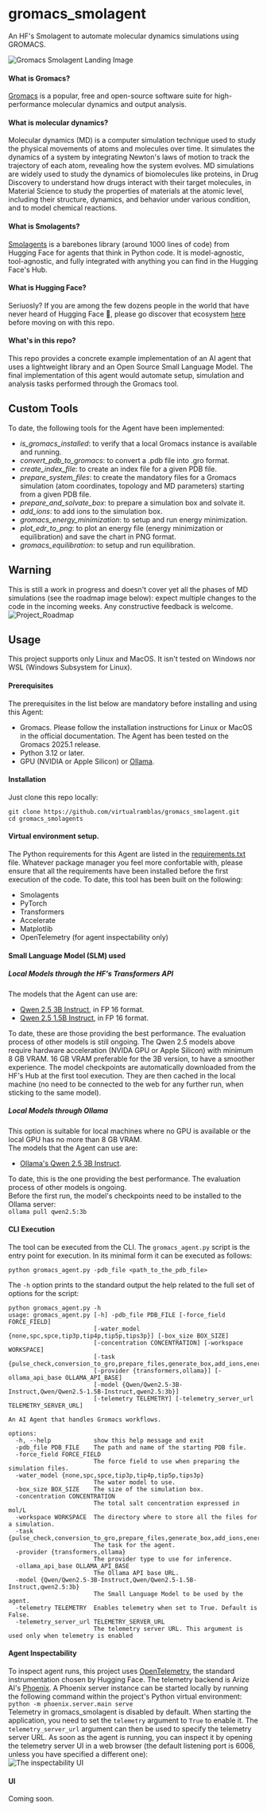 # gromacs_smolagent
An HF's Smolagent to automate molecular dynamics simulations using GROMACS.  
  
![Gromacs Smolagent Landing Image](images/landing_image.png)
#### What is Gromacs?
[Gromacs](https://www.gromacs.org) is a popular, free and open-source software suite for high-performance molecular dynamics and output analysis.  
#### What is molecular dynamics?
Molecular dynamics (MD) is a computer simulation technique used to study the physical movements of atoms and molecules over time. It simulates the dynamics of a system by integrating Newton's laws of motion to track the trajectory of each atom, revealing how the system evolves. MD simulations are widely used to study the dynamics of biomolecules like proteins, in Drug Discovery to understand how drugs interact with their target molecules, in Material Science to study the properties of materials at the atomic level, including their structure, dynamics, and behavior under various condition, and to model chemical reactions.  
#### What is Smolagents?
[Smolagents](https://github.com/huggingface/smolagents) is a barebones library (around 1000 lines of code) from Hugging Face for agents that think in Python code. It is model-agnostic, tool-agnostic, and fully integrated with anything you can find in the Hugging Face's Hub.  
#### What is Hugging Face?
Seriuosly? If you are among the few dozens people in the world that have never heard of Hugging Face 🤗, please go discover that ecosystem [here](https://huggingface.co) before moving on with this repo.  
#### What's in this repo?
This repo provides a concrete example implementation of an AI agent that uses a lightweight library and an Open Source Small Language Model. The final implementation of this agent would automate setup, simulation and analysis tasks performed through the Gromacs tool.   
## Custom Tools
To date, the following tools for the Agent have been implemented:      
* *is_gromacs_installed*: to verify that a local Gromacs instance is available and running.
* *convert_pdb_to_gromacs*: to convert a .pdb file into .gro format.
* *create_index_file*: to create an index file for a given PDB file.
* *prepare_system_files*: to create the mandatory files for a Gromacs simulation (atom coordinates, topology and MD parameters) starting from a given PDB file.  
* *prepare_and_solvate_box*: to prepare a simulation box and solvate it.  
* *add_ions*: to add ions to the simulation box.  
* *gromacs_energy_minimization*: to setup and run energy minimization.  
* *plot_edr_to_png*: to plot an energy file (energy minimization or equilibration) and save the chart in PNG format.  
* *gromacs_equilibration*: to setup and run equilibration.  
## Warning
This is still a work in progress and doesn't cover yet all the phases of MD simulations (see the roadmap image below): expect multiple changes to the code in the incoming weeks. Any constructive feedback is welcome.  
![Project_Roadmap](images/Gromacs_Smolagents_roadmap.png)
## Usage
This project supports only Linux and MacOS. It isn't tested on Windows nor WSL (Windows Subsystem for Linux).  
#### Prerequisites
The prerequisites in the list below are mandatory before installing and using this Agent:
* Gromacs. Please follow the installation instructions for Linux or MacOS in the official documentation. The Agent has been tested on the Gromacs 2025.1 release.
* Python 3.12 or later.   
* GPU (NVIDIA or Apple Silicon) or [Ollama](https://ollama.com).  
#### Installation
Just clone this repo locally:  
```
git clone https://github.com/virtualramblas/gromacs_smolagent.git  
cd gromacs_smolagents
```  
#### Virtual environment setup.
The Python requirements for this Agent are listed in the [requirements.txt](./requirements.txt) file. Whatever package manager you feel more confortable with, please ensure that all the requirements have been installed before the first execution of the code. To date, this tool has been built on the following:  
* Smolagents
* PyTorch
* Transformers
* Accelerate  
* Matplotlib  
* OpenTelemetry (for agent inspectability only)  
#### Small Language Model (SLM) used
##### Local Models through the HF's Transformers API
The models that the Agent can use are:  
* [Qwen 2.5 3B Instruct](https://huggingface.co/Qwen/Qwen2.5-3B-Instruct), in FP 16 format.  
* [Qwen 2.5 1.5B Instruct](https://huggingface.co/Qwen/Qwen2.5-1.5B-Instruct), in FP 16 format.  
  
To date, these are those providing the best performance. The evaluation process of other models is still ongoing. The Qwen 2.5 models above require hardware acceleration (NVIDA GPU or Apple Silicon) with minimum 8 GB VRAM. 16 GB VRAM preferable for the 3B version, to have a smoother experience. The model checkpoints are automatically downloaded from the HF's Hub at the first tool execution. They are then cached in the local machine (no need to be connected to the web for any further run, when sticking to the same model).  
##### Local Models through Ollama
This option is suitable for local machines where no GPU is available or the local GPU has no more than 8 GB VRAM.  
The models that the Agent can use are:
* [Ollama's Qwen 2.5 3B Instruct](https://ollama.com/library/qwen2.5:3b).   

To date, this is the one providing the best performance. The evaluation process of other models is ongoing.  
Before the first run, the model's checkpoints need to be installed to the Ollama server:  
```ollama pull qwen2.5:3b```
#### CLI Execution
The tool can be executed from the CLI. The ```gromacs_agent.py``` script is the entry point for execution. In its minimal form it can be executed as follows:  
```
python gromacs_agent.py -pdb_file <path_to_the_pdb_file>
```
The ```-h``` option prints to the standard output the help related to the full set of options for the script:  
```
python gromacs_agent.py -h                                                              
usage: gromacs_agent.py [-h] -pdb_file PDB_FILE [-force_field FORCE_FIELD]
                        [-water_model {none,spc,spce,tip3p,tip4p,tip5p,tips3p}] [-box_size BOX_SIZE]
                        [-concentration CONCENTRATION] [-workspace WORKSPACE]
                        [-task {pulse_check,conversion_to_gro,prepare_files,generate_box,add_ions,energy_minimization,plot_energy}]
                        [-provider {transformers,ollama}] [-ollama_api_base OLLAMA_API_BASE]
                        [-model {Qwen/Qwen2.5-3B-Instruct,Qwen/Qwen2.5-1.5B-Instruct,qwen2.5:3b}]
                        [-telemetry TELEMETRY] [-telemetry_server_url TELEMETRY_SERVER_URL]

An AI Agent that handles Gromacs workflows.

options:
  -h, --help            show this help message and exit
  -pdb_file PDB_FILE    The path and name of the starting PDB file.
  -force_field FORCE_FIELD
                        The force field to use when preparing the simulation files.
  -water_model {none,spc,spce,tip3p,tip4p,tip5p,tips3p}
                        The water model to use.
  -box_size BOX_SIZE    The size of the simulation box.
  -concentration CONCENTRATION
                        The total salt concentration expressed in mol/L
  -workspace WORKSPACE  The directory where to store all the files for a simulation.
  -task {pulse_check,conversion_to_gro,prepare_files,generate_box,add_ions,energy_minimization,plot_energy}
                        The task for the agent.
  -provider {transformers,ollama}
                        The provider type to use for inference.
  -ollama_api_base OLLAMA_API_BASE
                        The Ollama API base URL.
  -model {Qwen/Qwen2.5-3B-Instruct,Qwen/Qwen2.5-1.5B-Instruct,qwen2.5:3b}
                        The Small Language Model to be used by the agent.
  -telemetry TELEMETRY  Enables telemetry when set to True. Default is False.
  -telemetry_server_url TELEMETRY_SERVER_URL
                        The telemetry server URL. This argument is used only when telemetry is enabled

```
#### Agent Inspectability
To inspect agent runs, this project uses [OpenTelemetry](https://opentelemetry.io), the standard instrumentation chosen by Hugging Face. The telemetry backend is Arize AI's [Phoenix](https://github.com/Arize-ai/phoenix). A Phoenix server instance can be started locally by running the following command within the project's Python virtual environment:  
```python -m phoenix.server.main serve```   
Telemetry in gromacs_smolagent is disabled by default. When starting the application, you need to set the ```telemetry``` argument to ```True``` to enable it. The ```telemetry_server_url``` argument can then be used to specify the telemetry server URL. As soon as the agent is running, you can inspect it by opening the telemetry server UI in a web browser (the default listening port is 6006, unless you have specified a different one):  
![The inspectability UI](images/gromacs_inspectability.png)
#### UI
Coming soon.  

